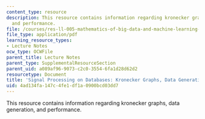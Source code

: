```yaml
---
content_type: resource
description: This resource contains information regarding kronecker graphs, data generation,
  and performance.
file: /courses/res-ll-005-mathematics-of-big-data-and-machine-learning-january-iap-2020/4ad134fa147c4fe1df1a0900bcd03dd7_MITRES_LL_005F12_Lec8.pdf
file_type: application/pdf
learning_resource_types:
- Lecture Notes
ocw_type: OCWFile
parent_title: Lecture Notes
parent_type: SupplementalResourceSection
parent_uid: a089af96-9073-c2c0-3554-6fa1d28d62d2
resourcetype: Document
title: 'Signal Processing on Databases: Kronecker Graphs, Data Generation, and Performance'
uid: 4ad134fa-147c-4fe1-df1a-0900bcd03dd7
---
```

This resource contains information regarding kronecker graphs, data generation, and performance.